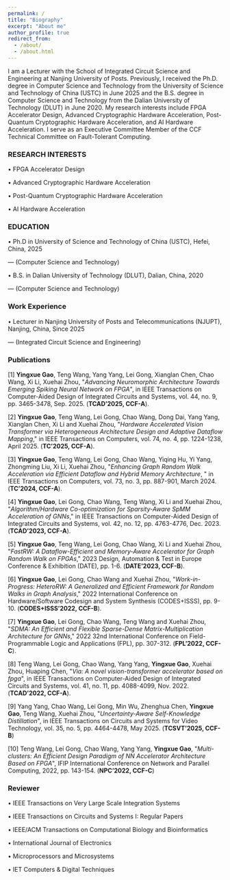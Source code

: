 ```yaml
---
permalink: /
title: "Biography"
excerpt: "About me"
author_profile: true
redirect_from: 
  - /about/
  - /about.html
---
```


I am a Lecturer with the School of Integrated Circuit Science and Engineering at Nanjing University of Posts. Previously, I received the Ph.D. degree in Computer Science and Technology from the University of Science and Technology of China (USTC) in June 2025 and the B.S. degree in Computer Science and Technology from the Dalian University of Technology (DLUT) in June 2020. My research interests include FPGA Accelerator Design, Advanced Cryptographic Hardware Acceleration, Post-Quantum Cryptographic Hardware Acceleration, and AI Hardware Acceleration. I serve as an Executive Committee Member of the CCF Technical Committee on Fault-Tolerant Computing.


### RESEARCH INTERESTS
• FPGA Accelerator Design

• Advanced Cryptographic Hardware Acceleration

• Post-Quantum Cryptographic Hardware Acceleration

• AI Hardware Acceleration

### EDUCATION
• Ph.D in University of Science and Technology of China (USTC), Hefei, China, 2025

— (Computer Science and Technology)

• B.S. in Dalian University of Technology (DLUT), Dalian, China, 2020

— (Computer Science and Technology)

### Work Experience
• Lecturer in Nanjing University of Posts and Telecommunications (NJUPT), Nanjing, China, Since 2025

— (Integrated Circuit Science and Engineering)

### Publications
[1] **Yingxue Gao**, Teng Wang, Yang Yang, Lei Gong, Xianglan Chen, Chao Wang, Xi Li, Xuehai Zhou, "_Advancing Neuromorphic Architecture Towards Emerging Spiking Neural Network on FPGA_", in IEEE Transactions on Computer-Aided Design of Integrated Circuits and Systems, vol. 44, no. 9, pp. 3465-3478, Sep. 2025. (**TCAD’2025, CCF-A**).

[2] **Yingxue Gao**, Teng Wang, Lei Gong, Chao Wang, Dong Dai, Yang Yang, Xianglan Chen, Xi Li and Xuehai Zhou, "_Hardware Accelerated Vision Transformer via Heterogeneous Architecture Design and Adaptive Dataflow Mapping_," in IEEE Transactions on Computers, vol. 74, no. 4, pp. 1224-1238, April 2025. (**TC’2025, CCF-A**).

[3] **Yingxue Gao**, Teng Wang, Lei Gong, Chao Wang, Yiqing Hu, Yi Yang, Zhongming Liu, Xi Li, Xuehai Zhou, "_Enhancing Graph Random Walk Acceleration via Efficient Dataflow and Hybrid Memory Architecture_, " in IEEE Transactions on Computers, vol. 73, no. 3, pp. 887-901, March 2024. (**TC’2024, CCF-A**).

[4] **Yingxue Gao**, Lei Gong, Chao Wang, Teng Wang, Xi Li and Xuehai Zhou, "_Algorithm/Hardware Co-optimization for Sparsity-Aware SpMM Acceleration of GNNs_," in IEEE Transactions on Computer-Aided Design of Integrated Circuits and Systems, vol. 42, no. 12, pp. 4763-4776, Dec. 2023. (**TCAD’2023, CCF-A**).

[5] **Yingxue Gao**, Teng Wang, Lei Gong, Chao Wang, Xi Li and Xuehai Zhou, "_FastRW: A Dataflow-Efficient and Memory-Aware Accelerator for Graph Random Walk on FPGAs_," 2023 Design, Automation & Test in Europe Conference & Exhibition (DATE), pp. 1-6. (**DATE’2023, CCF-B**).

[6] **Yingxue Gao**, Lei Gong, Chao Wang and Xuehai Zhou, "_Work-in-Progress: HeteroRW: A Generalized and Efficient Framework for Random Walks in Graph Analysis_," 2022 International Conference on Hardware/Software Codesign and System Synthesis (CODES+ISSS), pp. 9-10. (**CODES+ISSS’2022, CCF-B**).

[7] **Yingxue Gao**, Lei Gong, Chao Wang, Teng Wang and Xuehai Zhou, "_SDMA: An Efficient and Flexible Sparse-Dense Matrix-Multiplication Architecture for GNNs_," 2022 32nd International Conference on Field-Programmable Logic and Applications (FPL), pp. 307-312. (**FPL’2022, CCF-C**).

[8] Teng Wang, Lei Gong, Chao Wang, Yang Yang, **Yingxue Gao**, Xuehai Zhou, Huaping Chen, "_Via: A novel vision-transformer accelerator based on fpga_", in IEEE Transactions on Computer-Aided Design of Integrated Circuits and Systems, vol. 41, no. 11, pp. 4088-4099, Nov. 2022. (**TCAD’2022, CCF-A**).

[9] Yang Yang, Chao Wang, Lei Gong, Min Wu, Zhenghua Chen, **Yingxue Gao**, Teng Wang, Xuehai Zhou, "_Uncertainty-Aware Self-Knowledge Distillation_", in IEEE Transactions on Circuits and Systems for Video Technology, vol. 35, no. 5, pp. 4464-4478, May 2025. (**TCSVT’2025, CCF-B**)

[10] Teng Wang, Lei Gong, Chao Wang, Yang Yang, **Yingxue Gao**, "_Multi-clusters: An Efficient Design Paradigm of NN Accelerator Architecture Based on FPGA_", IFIP International Conference on Network and Parallel Computing, 2022, pp. 143-154. (**NPC’2022, CCF-C**)


### Reviewer
• IEEE Transactions on Very Large Scale Integration Systems

• IEEE Transactions on Circuits and Systems I: Regular Papers

• IEEE/ACM Transactions on Computational Biology and Bioinformatics

• International Journal of Electronics

• Microprocessors and Microsystems

• IET Computers & Digital Techniques
